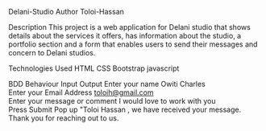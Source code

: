 Delani-Studio
Author
Toloi-Hassan

Description
This project is a web application for Delani studio that shows details about the services it offers, has information about the studio, a portfolio section and a form that enables users to send their messages and concern to Delani studios.


Technologies Used
HTML
CSS
Bootstrap
javascript

BDD
Behaviour	Input	Output
Enter your name	Owiti Charles	
Enter your Email Address	toloih@gmail.com	
Enter your message or comment	I would love to work with you	
Press Submit		Pop up "Toloi Hassan , we have received your message. Thank you for reaching out to us.
